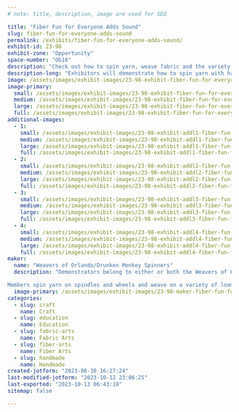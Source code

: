 ```yaml
---
# note: title, description, image are used for SEO

title: "Fiber Fun for Everyone Adds Sound"
slug: fiber-fun-for-everyone-adds-sound
permalink: /exhibits/fiber-fun-for-everyone-adds-sound/
exhibit-id: 23-98
exhibit-zone: "Opportunity"
space-number: "OG18"
description: "Check out how to spin yarn, weave fabric and the variety of items that can be made with yarn!"
description-long: "Exhibitors will demonstrate how to spin yarn with hand spindles and wheels, weave fabric, knit/crochet with yarn, and other crafts that use yarn.  There will be many items to see/touch made from handspun yarn and/or woven.  Visitors will be able to make sounds by touching sensors made with conductive yarn on Sparky the Cat and a special quilt. There will also be a simple free takeaway activity for children."
image: /assets/images/exhibit-images/23-98-exhibit-fiber-fun-for-everyone-adds-sound-stinky-models-rh-woven-scarf-cropped-large.jpg
image-primary: 
  small: /assets/images/exhibit-images/23-98-exhibit-fiber-fun-for-everyone-adds-sound-stinky-models-rh-woven-scarf-cropped-small.jpg
  medium: /assets/images/exhibit-images/23-98-exhibit-fiber-fun-for-everyone-adds-sound-stinky-models-rh-woven-scarf-cropped-medium.jpg
  large: /assets/images/exhibit-images/23-98-exhibit-fiber-fun-for-everyone-adds-sound-stinky-models-rh-woven-scarf-cropped-large.jpg
  full: /assets/images/exhibit-images/23-98-exhibit-fiber-fun-for-everyone-adds-sound-stinky-models-rh-woven-scarf-cropped-full.jpg
additional-images: 
  - 1:
    small: /assets/images/exhibit-images/23-98-exhibit-addl1-fiber-fun-for-everyone-adds-sound-kumihimo-disk-with-yarn-ready-to-go-small.jpeg
    medium: /assets/images/exhibit-images/23-98-exhibit-addl1-fiber-fun-for-everyone-adds-sound-kumihimo-disk-with-yarn-ready-to-go-medium.jpeg
    large: /assets/images/exhibit-images/23-98-exhibit-addl1-fiber-fun-for-everyone-adds-sound-kumihimo-disk-with-yarn-ready-to-go-large.jpeg
    full: /assets/images/exhibit-images/23-98-exhibit-addl1-fiber-fun-for-everyone-adds-sound-kumihimo-disk-with-yarn-ready-to-go-full.jpeg
  - 2:
    small: /assets/images/exhibit-images/23-98-exhibit-addl2-fiber-fun-for-everyone-adds-sound-kumihimo-with-braid-started-small.jpeg
    medium: /assets/images/exhibit-images/23-98-exhibit-addl2-fiber-fun-for-everyone-adds-sound-kumihimo-with-braid-started-medium.jpeg
    large: /assets/images/exhibit-images/23-98-exhibit-addl2-fiber-fun-for-everyone-adds-sound-kumihimo-with-braid-started-large.jpeg
    full: /assets/images/exhibit-images/23-98-exhibit-addl2-fiber-fun-for-everyone-adds-sound-kumihimo-with-braid-started-full.jpeg
  - 3:
    small: /assets/images/exhibit-images/23-98-exhibit-addl3-fiber-fun-for-everyone-adds-sound-nancy-at-mf-booth-2022-cropped-small.jpeg
    medium: /assets/images/exhibit-images/23-98-exhibit-addl3-fiber-fun-for-everyone-adds-sound-nancy-at-mf-booth-2022-cropped-medium.jpeg
    large: /assets/images/exhibit-images/23-98-exhibit-addl3-fiber-fun-for-everyone-adds-sound-nancy-at-mf-booth-2022-cropped-large.jpeg
    full: /assets/images/exhibit-images/23-98-exhibit-addl3-fiber-fun-for-everyone-adds-sound-nancy-at-mf-booth-2022-cropped-full.jpeg
  - 4:
    small: /assets/images/exhibit-images/23-98-exhibit-addl4-fiber-fun-for-everyone-adds-sound-yarn-on-hand-spindle-small.jpeg
    medium: /assets/images/exhibit-images/23-98-exhibit-addl4-fiber-fun-for-everyone-adds-sound-yarn-on-hand-spindle-medium.jpeg
    large: /assets/images/exhibit-images/23-98-exhibit-addl4-fiber-fun-for-everyone-adds-sound-yarn-on-hand-spindle-large.jpeg
    full: /assets/images/exhibit-images/23-98-exhibit-addl4-fiber-fun-for-everyone-adds-sound-yarn-on-hand-spindle-full.jpeg
maker: 
  name: "Weavers of Orlando/Drunken Monkey Spinners"
  description: "Demonstrators belong to either or both the Weavers of Orlando or the Drunken Monkey Spinning group.  WoO celebrated its 75th anniversary several years ago, and has regular meetings, classes for a variety of fiber crafts, and demonstrates at several events a year.  The Drunken Monkey Spinners meet regularly and often volunteer at the annual Distaff Day event in early January.

Members spin yarn on spindles and wheels and weave on a variety of looms.  They produce many items such as woven towels, shawls, bags, socks, etc.  They do other fiber arts such as knit, crochet, kumihimo, macrame, beading, basketry, etc."
  image-primary: /assets/images/exhibit-images/23-98-maker-fiber-fun-for-everyone-adds-sound-dolls-weave-and-do-kumihimo-medium.jpeg
categories: 
  - slug: craft
    name: Craft
  - slug: education
    name: Education
  - slug: fabric-arts
    name: Fabric Arts
  - slug: fiber-arts
    name: Fiber Arts
  - slug: handmade
    name: Handmade
created-jotform: "2023-08-30 16:27:24"
last-modified-jotform: "2023-10-12 23:06:25"
last-exported: "2023-10-13 06:43:18"
sitemap: false

---
```

